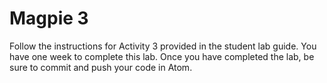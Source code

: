# Magpie 3

Follow the instructions for Activity 3 provided in the student lab guide. You have one week to complete this lab. Once you have completed the lab, be sure to commit and push your code in Atom.
